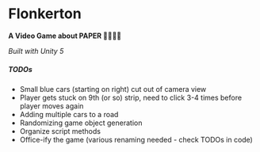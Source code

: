 # Flonkerton

**A Video Game about PAPER 📑👩🏻‍💼**

_Built with Unity 5_

##### TODOs
* Small blue cars (starting on right) cut out of camera view
* Player gets stuck on 9th (or so) strip, need to click 3-4 times before player
  moves again
* Adding multiple cars to a road
* Randomizing game object generation
* Organize script methods
* Office-ify the game (various renaming needed - check TODOs in code)
